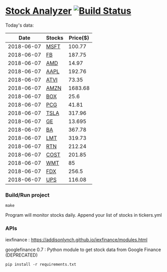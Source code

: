 # [Stock Analyzer](https://ogoyal.github.io/StockAnalyzer/) [![Build Status](https://travis-ci.org/ogoyal/StockAnalyzer.svg?branch=master)](https://travis-ci.org/ogoyal/StockAnalyzer)

Today's data:

| Date| Stocks| Price($) | 
| --- | --- | ---  | 
| 2018-06-07| [MSFT](https://plot.ly/~ogoyal/2)| 100.77 | 
| 2018-06-07| [FB](https://plot.ly/~ogoyal/4)| 187.75 | 
| 2018-06-07| [AMD](https://plot.ly/~ogoyal/6)| 14.97 | 
| 2018-06-07| [AAPL](https://plot.ly/~ogoyal/8)| 192.76 | 
| 2018-06-07| [ATVI](https://plot.ly/~ogoyal/10)| 73.35 | 
| 2018-06-07| [AMZN](https://plot.ly/~ogoyal/12)| 1683.68 | 
| 2018-06-07| [BOX](https://plot.ly/~ogoyal/14)| 25.6 | 
| 2018-06-07| [PCG](https://plot.ly/~ogoyal/16)| 41.81 | 
| 2018-06-07| [TSLA](https://plot.ly/~ogoyal/18)| 317.96 | 
| 2018-06-07| [GE](https://plot.ly/~ogoyal/20)| 13.695 | 
| 2018-06-07| [BA](https://plot.ly/~ogoyal/22)| 367.78 | 
| 2018-06-07| [LMT](https://plot.ly/~ogoyal/24)| 319.73 | 
| 2018-06-07| [RTN](https://plot.ly/~ogoyal/26)| 212.24 | 
| 2018-06-07| [COST](https://plot.ly/~ogoyal/28)| 201.85 | 
| 2018-06-07| [WMT](https://plot.ly/~ogoyal/30)| 85 | 
| 2018-06-07| [FDX](https://plot.ly/~ogoyal/32)| 256.5 | 
| 2018-06-07| [UPS](https://plot.ly/~ogoyal/34)| 116.08 | 

### Build/Run project

```
make
```

Program will monitor stocks daily. Append your list of stocks in tickers.yml

### APIs
iexfinance : https://addisonlynch.github.io/iexfinance/modules.html

googlefinance 0.7 : Python module to get stock data from Google Finance (DEPRECATED)

```
pip install -r requirements.txt
```
